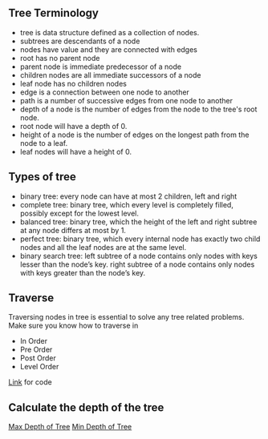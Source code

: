 ## Tree Terminology
- tree is data structure defined as a collection of nodes.
- subtrees are descendants of a node
- nodes have value and they are connected with edges
- root has no parent node
- parent node is immediate predecessor of a node
- children nodes are all immediate successors of a node
- leaf node has no children nodes
- edge is a connection between one node to another
- path is a number of successive edges from one node to another
- depth of a node is the number of edges from the node to the tree's root node.
- root node will have a depth of 0.
- height of a node is the number of edges on the longest path from the node to a leaf.
- leaf nodes will have a height of 0.

## Types of tree
- binary tree: every node can have at most 2 children, left and right
- complete tree: binary tree, which every level is completely filled, possibly except for the lowest level. 
- balanced tree: binary tree, which the height of the left and right subtree at any node differs at most by 1.
- perfect tree: binary tree, which every internal node has exactly two child nodes and all the leaf nodes are at the same level.
- binary search tree: left subtree of a node contains only nodes with keys lesser than the node’s key. right subtree of a node contains only nodes with keys greater than the node’s key.

## Traverse
Traversing nodes in tree is essential to solve any tree related problems. Make sure you know how to traverse in
- In Order 
- Pre Order 
- Post Order
- Level Order

[Link](./traverse.py) for code

## Calculate the depth of the tree

[Max Depth of Tree](./maxdepth.py)
[Min Depth of Tree](./mindepth.py)
